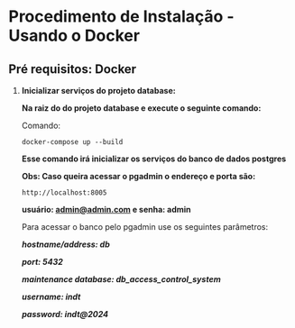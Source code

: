 # Procedimento de Instalação - Usando o Docker

## Pré requisitos: Docker

1. **Inicializar serviços do projeto database:**

   **Na raiz do do projeto database e execute o seguinte comando:**

   Comando:

   ```
   docker-compose up --build
   ```

   **Esse comando irá inicializar os serviços do banco de dados postgres**

   **Obs: Caso queira acessar o pgadmin o endereço e porta são:**

   ```
   http://localhost:8005
   ```

   **usuário: admin@admin.com e senha: admin**

   Para acessar o banco pelo pgadmin use os seguintes parâmetros:

   **_hostname/address: db_**

   **_port: 5432_**

   **_maintenance database: db_access_control_system_**

   **_username: indt_**

   **_password: indt@2024_**
